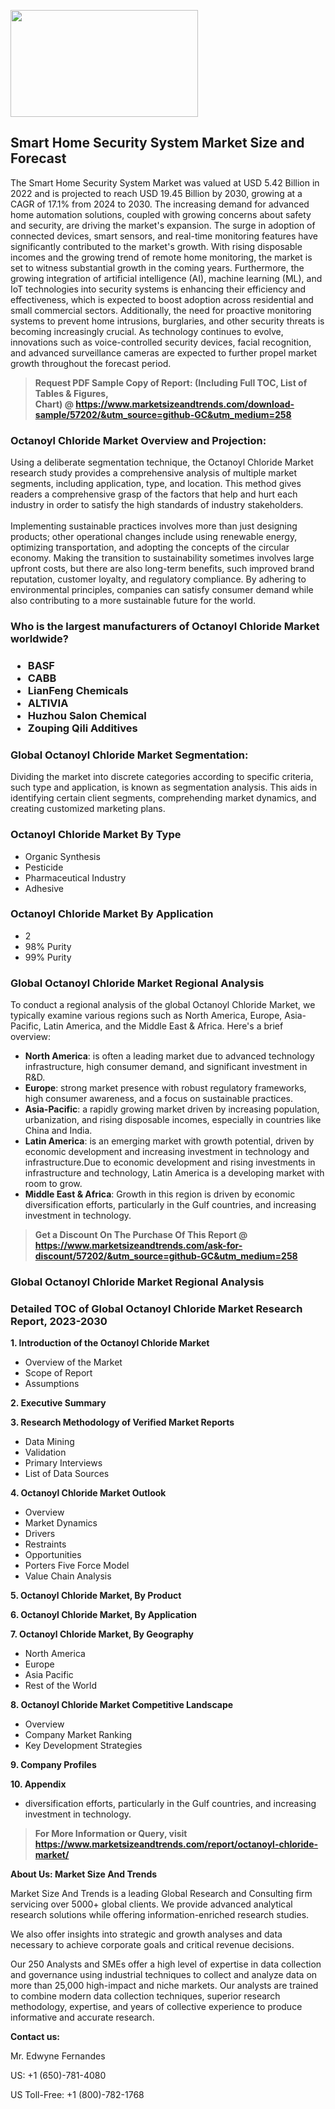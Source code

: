 <p><img class="alignnone size-medium wp-image-20088" src="https://ffe5etoiles.com/wp-content/uploads/2024/12/MST1-300x171.png" alt="" width="300" height="171" /></p><h2>Smart Home Security System Market Size and Forecast</h2><p>The Smart Home Security System Market was valued at USD 5.42 Billion in 2022 and is projected to reach USD 19.45 Billion by 2030, growing at a CAGR of 17.1% from 2024 to 2030. The increasing demand for advanced home automation solutions, coupled with growing concerns about safety and security, are driving the market's expansion. The surge in adoption of connected devices, smart sensors, and real-time monitoring features have significantly contributed to the market's growth. With rising disposable incomes and the growing trend of remote home monitoring, the market is set to witness substantial growth in the coming years. Furthermore, the growing integration of artificial intelligence (AI), machine learning (ML), and IoT technologies into security systems is enhancing their efficiency and effectiveness, which is expected to boost adoption across residential and small commercial sectors. Additionally, the need for proactive monitoring systems to prevent home intrusions, burglaries, and other security threats is becoming increasingly crucial. As technology continues to evolve, innovations such as voice-controlled security devices, facial recognition, and advanced surveillance cameras are expected to further propel market growth throughout the forecast period.</p></p><blockquote id="" class=""><strong>Request PDF Sample Copy of Report: (Including Full TOC, List of Tables &amp; Figures, Chart)&nbsp;@&nbsp;<strong><a href="https://www.marketsizeandtrends.com/download-sample/57202/&utm_source=github-GC&utm_medium=258" target="_blank">https://www.marketsizeandtrends.com/download-sample/57202/&utm_source=github-GC&utm_medium=258</a></strong></strong></blockquote><h3 id="" class="">Octanoyl Chloride Market&nbsp;Overview and Projection:</h3><p id="" class="">Using a deliberate segmentation technique, the Octanoyl Chloride Market research study provides a comprehensive analysis of multiple market segments, including application, type, and location. This method gives readers a comprehensive grasp of the factors that help and hurt each industry in order to satisfy the high standards of industry stakeholders. <br /> <br />Implementing sustainable practices involves more than just designing products; other operational changes include using renewable energy, optimizing transportation, and adopting the concepts of the circular economy. Making the transition to sustainability sometimes involves large upfront costs, but there are also long-term benefits, such improved brand reputation, customer loyalty, and regulatory compliance. By adhering to environmental principles, companies can satisfy consumer demand while also contributing to a more sustainable future for the world.</p><h3 id="" class="">Who is the largest manufacturers of&nbsp;Octanoyl Chloride Market worldwide?</h3><h3 class=""><p><ul><li>BASF </li><li> CABB </li><li> LianFeng Chemicals </li><li> ALTIVIA </li><li> Huzhou Salon Chemical </li><li> Zouping Qili Additives</li></ul></p></h3><h3 id="" class="">Global&nbsp;Octanoyl Chloride Market Segmentation:</h3><p id="" class="">Dividing the market into discrete categories according to specific criteria, such type and application, is known as segmentation analysis. This aids in identifying certain client segments, comprehending market dynamics, and creating customized marketing plans.</p><h3 id="" class="">Octanoyl Chloride Market&nbsp;By Type</h3><p><p><ul><li>Organic Synthesis </li><li> Pesticide </li><li> Pharmaceutical Industry </li><li> Adhesive</p></li></ul></p></p><h3 id="" class="">Octanoyl Chloride Market&nbsp;By Application</h3><p class=""><p><ul><li>2 </li><li> 98% Purity </li><li> 99% Purity</li></ul></p></p><h3 id="" class="">Global Octanoyl Chloride Market Regional Analysis</h3><p id="" class="">To conduct a regional analysis of the global Octanoyl Chloride Market, we typically examine various regions such as North America, Europe, Asia-Pacific, Latin America, and the Middle East &amp; Africa. Here's a brief overview:</p><ul><li><strong>North America</strong>: is often a leading market due to advanced technology infrastructure, high consumer demand, and significant investment in R&amp;D.</li><li><strong>Europe</strong>: strong market presence with robust regulatory frameworks, high consumer awareness, and a focus on sustainable practices.</li><li><strong>Asia-Pacific</strong>: a rapidly growing market driven by increasing population, urbanization, and rising disposable incomes, especially in countries like China and India.</li><li><strong>Latin America</strong>: is an emerging market with growth potential, driven by economic development and increasing investment in technology and infrastructure.Due to economic development and rising investments in infrastructure and technology, Latin America is a developing market with room to grow.</li><li><strong>Middle East &amp; Africa</strong>: Growth in this region is driven by economic diversification efforts, particularly in the Gulf countries, and increasing investment in technology.</li></ul><blockquote id="" class=""><strong>Get a Discount On The Purchase Of This Report @ <strong><a href="https://www.marketsizeandtrends.com/ask-for-discount/57202/&utm_source=github-GC&utm_medium=258" target="_blank">https://www.marketsizeandtrends.com/ask-for-discount/57202/&utm_source=github-GC&utm_medium=258</a></strong></strong></blockquote><h3 id="" class="">Global Octanoyl Chloride Market Regional Analysis</h3><h3 id="" class="">Detailed TOC of Global Octanoyl Chloride Market Research Report, 2023-2030</h3><p id="" class=""><strong>1. Introduction of the Octanoyl Chloride Market</strong></p><ul><li>Overview of the Market</li><li>Scope of Report</li><li>Assumptions</li></ul><p id="" class=""><strong>2. Executive Summary</strong></p><p id="" class=""><strong>3. Research Methodology of Verified Market Reports</strong></p><ul><li>Data Mining</li><li>Validation</li><li>Primary Interviews</li><li>List of Data Sources</li></ul><p id="" class=""><strong>4. Octanoyl Chloride Market Outlook</strong></p><ul><li>Overview</li><li>Market Dynamics</li><li>Drivers</li><li>Restraints</li><li>Opportunities</li><li>Porters Five Force Model</li><li>Value Chain Analysis</li></ul><p id="" class=""><strong>5. Octanoyl Chloride Market, By Product</strong></p><p id="" class=""><strong>6. Octanoyl Chloride Market, By Application</strong></p><p id="" class=""><strong>7. Octanoyl Chloride Market, By Geography</strong></p><ul><li>North America</li><li>Europe</li><li>Asia Pacific</li><li>Rest of the World</li></ul><p id="" class=""><strong>8. Octanoyl Chloride Market Competitive Landscape</strong></p><ul><li>Overview</li><li>Company Market Ranking</li><li>Key Development Strategies</li></ul><p id="" class=""><strong>9. Company Profiles</strong></p><p id="" class=""><strong>10. Appendix</strong></p><ul><li>diversification efforts, particularly in the Gulf countries, and increasing investment in technology.</li></ul><blockquote id="" class=""><strong>For More Information or Query, visit <strong><strong><a href="https://www.marketsizeandtrends.com/report/octanoyl-chloride-market/" target="_blank">https://www.marketsizeandtrends.com/report/octanoyl-chloride-market/</a></strong></strong></strong></blockquote><p id="" class=""><strong>About Us: Market Size And Trends</strong></p><p id="" class="">Market Size And Trends is a leading Global Research and Consulting firm servicing over 5000+ global clients. We provide advanced analytical research solutions while offering information-enriched research studies.</p><p id="" class="">We also offer insights into strategic and growth analyses and data necessary to achieve corporate goals and critical revenue decisions.</p><p id="" class="">Our 250 Analysts and SMEs offer a high level of expertise in data collection and governance using industrial techniques to collect and analyze data on more than 25,000 high-impact and niche markets. Our analysts are trained to combine modern data collection techniques, superior research methodology, expertise, and years of collective experience to produce informative and accurate research.</p><p id="" class=""><strong>Contact us:</strong></p><p id="" class="">Mr. Edwyne Fernandes</p><p id="" class="">US: +1 (650)-781-4080</p><p id="" class="">US Toll-Free: +1 (800)-782-1768</p>
